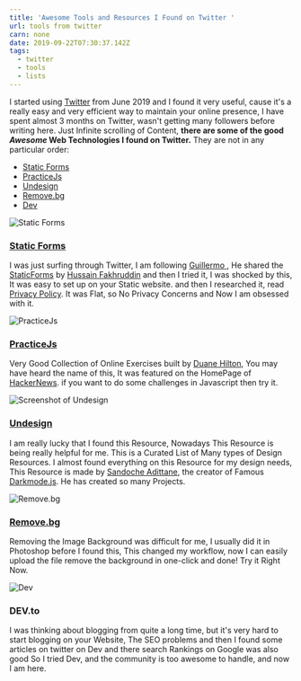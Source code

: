 ```yaml
---
title: 'Awesome Tools and Resources I Found on Twitter '
url: tools from twitter
carn: none
date: 2019-09-22T07:30:37.142Z
tags:
  - twitter
  - tools
  - lists
---
```

I started using [Twitter](https://twitter.com/justaashir) from June 2019 and I found it very useful, cause it's a really easy and very efficient way to maintain your online presence, I have spent almost 3 months on Twitter, wasn't getting many followers before writing here. Just Infinite scrolling of Content, **there are some of the good *Awesome* Web Technologies I found on Twitter.**
They are not in any particular order:
 * [Static Forms](https://www.staticforms.xyz/)
 * [PracticeJs](https://practicejs.com/)
 * [Undesign](https://undesign.learn.uno/)
 * [Remove.bg](https://www.remove.bg/)
 * [Dev](https://dev.to)


 ![Static Forms](https://thepracticaldev.s3.amazonaws.com/i/haqqdutdjrvpoil47g5z.png)
### [Static Forms](https://www.staticforms.xyz/)
I was just surfing through Twitter, I am following [Guillermo ](https://twitter.com/rauchg), He shared the [StaticForms](https://www.staticforms.xyz/) by [Hussain Fakhruddin](https://twitter.com/hussainanjar) and then I tried it, I was shocked by this, It was easy to set up on your Static website. and then I researched it, read  [Privacy Policy](https://www.staticforms.xyz/privacy). It was Flat, so No Privacy Concerns and Now I am obsessed with it.


![PracticeJs](https://thepracticaldev.s3.amazonaws.com/i/3qh4gj02lvtpc5tgt4h5.png)
### [PracticeJs](https://practicejs.com/)
Very Good Collection of Online Exercises built by [Duane Hilton](https://duanehilton.com/), You may have heard the name of this, It was featured on the HomePage of [HackerNews](https://news.ycombinator.com/). if you want to do some challenges in Javascript then try it.


![Screenshot of Undesign](https://thepracticaldev.s3.amazonaws.com/i/ihub4sk8mj5cv9wozy3a.png)
### [Undesign](https://undesign.learn.uno/)
I am really lucky that I found this Resource, Nowadays This Resource is being really helpful for me. This is a Curated List of Many types of Design Resources. I almost found everything on this Resource for my design needs, This Resource is made by [Sandoche Adittane](https://www.sandoche.com/), the creator of Famous [Darkmode.js](https://darkmodejs.learn.uno/). He has created so many Projects.


![Remove.bg](https://thepracticaldev.s3.amazonaws.com/i/ytnnjbnzmcqehops8497.png)
### [Remove.bg](https://www.remove.bg/)
Removing the Image Background was difficult for me, I usually did it in Photoshop before I found this, This changed my workflow, now I can easily upload the file remove the background in one-click and done! Try it Right Now.


![Dev](https://thepracticaldev.s3.amazonaws.com/i/rfavezq70e2nc8vjtdnv.png)
### DEV.to
I was thinking about blogging from quite a long time, but it's very hard to start blogging on your Website, The SEO problems and then I found some articles on twitter on Dev and there search Rankings on Google was also good So I tried Dev, and the community is too awesome to handle, and now I am here.
